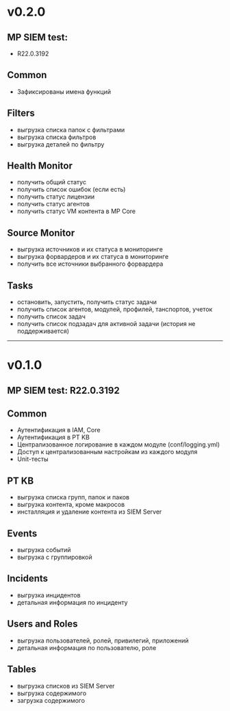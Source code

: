# v0.2.0
## MP SIEM test: 
- R22.0.3192
## Common
- Зафиксированы имена функций

## Filters
- выгрузка списка папок с фильтрами
- выгрузка списка фильтров
- выгрузка деталей по фильтру

## Health Monitor
- получить общий статус
- получить список ошибок (если есть)
- получить статус лицензии
- получить статус агентов
- получить статус VM контента в MP Core

## Source Monitor
- выгрузка источников и их статуса в мониторинге
- выгрузка форвардеров и их статуса в мониторинге
- получить все источники выбранного форвардера

## Tasks
- остановить, запустить, получить статус задачи
- получить список агентов, модулей, профилей, танспортов, учеток
- получить список задач
- получить список подзадач для активной задачи (история не поддерживается)

---
# v0.1.0
## MP SIEM test: R22.0.3192
## Common
- Аутентификация в IAM, Core
- Аутентификация в PT KB
- Централизованное логирование в каждом модуле (conf/logging.yml)
- Доступ к централизованным настройкам из каждого модуля
- Unit-тесты

## PT KB
- выгрузка списка групп, папок и паков
- выгрузка контента, кроме макросов
- инсталляция и удаление контента из SIEM Server

## Events
- выгрузка событий
- выгрузка с группировкой

## Incidents
- выгрузка инцидентов
- детальная информация по инциденту

## Users and Roles
- выгрузка пользователей, ролей, привилегий, приложений
- детальная информация по пользователю, роле

## Tables
- выгрузка списков из SIEM Server
- выгрузка содержимого
- загрузка содержимого
